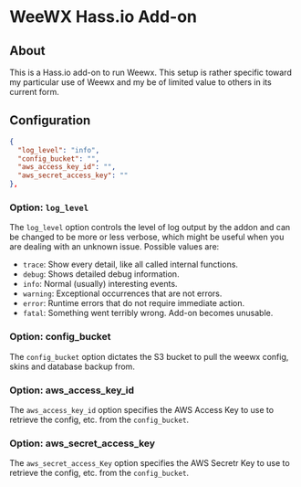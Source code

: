 # WeeWX Hass.io Add-on

## About

This is a Hass.io add-on to run Weewx. This setup is rather specific toward my
particular use of Weewx and my be of limited value to others in its current
form.

## Configuration

```json
{
  "log_level": "info",
  "config_bucket": "",
  "aws_access_key_id": "",
  "aws_secret_access_key": ""
},
```

### Option: `log_level`

The `log_level` option controls the level of log output by the addon and can
be changed to be more or less verbose, which might be useful when you are
dealing with an unknown issue. Possible values are:

- `trace`: Show every detail, like all called internal functions.
- `debug`: Shows detailed debug information.
- `info`: Normal (usually) interesting events.
- `warning`: Exceptional occurrences that are not errors.
- `error`:  Runtime errors that do not require immediate action.
- `fatal`: Something went terribly wrong. Add-on becomes unusable.

### Option: config_bucket

The `config_bucket` option dictates the S3 bucket to pull the weewx config,
skins and database backup from.

### Option: aws_access_key_id

The `aws_access_key_id` option specifies the AWS Access Key to use to retrieve
the config, etc. from the `config_bucket`.

### Option: aws_secret_access_key

The `aws_secret_access_Key` option specifies the AWS Secretr Key to use to
retrieve the config, etc. from the `config_bucket`.

